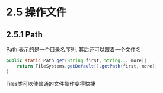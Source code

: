 # 2.5 操作文件
## 2.5.1 Path
Path 表示的是一个目录名序列, 其后还可以跟着一个文件名

```java
public static Path get(String first, String... more){
    return FileSystems.getDefault().getPath(first, more);
}
```

Files类可以使普通的文件操作变得快捷 